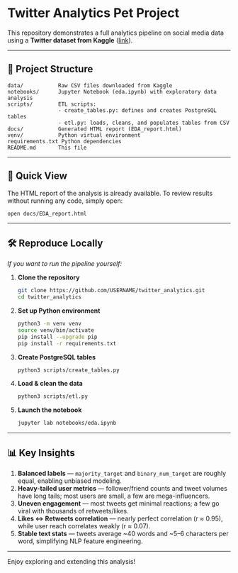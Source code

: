 # Twitter Analytics Pet Project

This repository demonstrates a full analytics pipeline on social media data  
using a **Twitter dataset from Kaggle** ([link](https://www.kaggle.com/sudishbasnet/truthseekertwitterdataset2023)).

---

## 📁 Project Structure

```
data/           Raw CSV files downloaded from Kaggle  
notebooks/      Jupyter Notebook (eda.ipynb) with exploratory data analysis  
scripts/        ETL scripts:  
                - create_tables.py: defines and creates PostgreSQL tables  
                - etl.py: loads, cleans, and populates tables from CSV  
docs/           Generated HTML report (EDA_report.html)  
venv/           Python virtual environment  
requirements.txt Python dependencies  
README.md       This file  
```

---

## 🔎 Quick View

The HTML report of the analysis is already available. To review results  
without running any code, simply open:

```bash
open docs/EDA_report.html
```

---

## 🛠️ Reproduce Locally

_If you want to run the pipeline yourself:_

1. **Clone the repository**

   ```bash
   git clone https://github.com/USERNAME/twitter_analytics.git
   cd twitter_analytics
   ```

2. **Set up Python environment**

   ```bash
   python3 -m venv venv
   source venv/bin/activate
   pip install --upgrade pip
   pip install -r requirements.txt
   ```

3. **Create PostgreSQL tables**

   ```bash
   python3 scripts/create_tables.py
   ```

4. **Load & clean the data**

   ```bash
   python3 scripts/etl.py
   ```

5. **Launch the notebook**

   ```bash
   jupyter lab notebooks/eda.ipynb
   ```

---

## 📊 Key Insights

1. **Balanced labels** — `majority_target` and `binary_num_target` are roughly equal, enabling unbiased modeling.  
2. **Heavy-tailed user metrics** — follower/friend counts and tweet volumes have long tails; most users are small, a few are mega-influencers.  
3. **Uneven engagement** — most tweets get minimal reactions; a few go viral with thousands of retweets/likes.  
4. **Likes ↔ Retweets correlation** — nearly perfect correlation (r ≈ 0.95), while user reach correlates weakly (r ≈ 0.07).  
5. **Stable text stats** — tweets average ~40 words and ~5–6 characters per word, simplifying NLP feature engineering.  

---

Enjoy exploring and extending this analysis!
